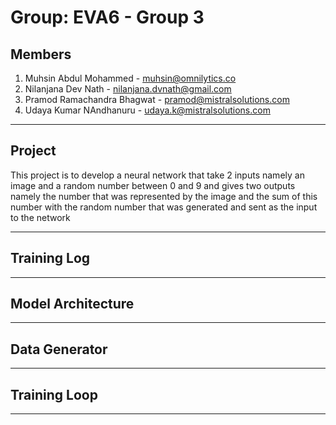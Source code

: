 # Group: EVA6 - Group 3

## Members
1. Muhsin Abdul Mohammed - muhsin@omnilytics.co 
2. Nilanjana Dev Nath - nilanjana.dvnath@gmail.com
3. Pramod Ramachandra Bhagwat - pramod@mistralsolutions.com
4. Udaya Kumar NAndhanuru - udaya.k@mistralsolutions.com
------
## Project
This project is to develop a neural network that take 2 inputs namely  an image and a random number between 0 and 9 and gives two outputs namely the number that was represented by the image and the sum of this number with the random number that was generated and sent as the input to the network

------
## Training Log

------
## Model Architecture

------
## Data Generator

------
## Training Loop

------
